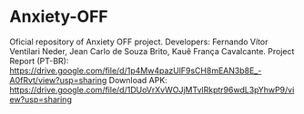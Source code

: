# Anxiety-OFF
Oficial repository of Anxiety OFF project.
Developers: Fernando Vítor Ventilari Neder, Jean Carlo de Souza Brito, Kauê França Cavalcante.
Project Report (PT-BR): https://drive.google.com/file/d/1p4Mw4pazUlF9sCH8mEAN3b8E_-A0fRvt/view?usp=sharing
Download APK: https://drive.google.com/file/d/1DUoVrXvWOJjMTvlRkptr96wdL3pYhwP9/view?usp=sharing
